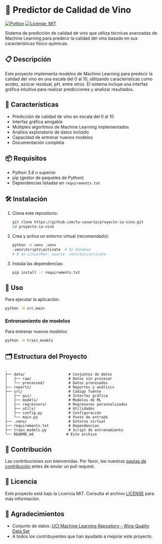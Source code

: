 # 🍷 Predictor de Calidad de Vino

[![Python](https://img.shields.io/badge/Python-3.8+-blue.svg)](https://www.python.org/)
[![License: MIT](https://img.shields.io/badge/License-MIT-yellow.svg)](https://opensource.org/licenses/MIT)

Sistema de predicción de calidad de vino que utiliza técnicas avanzadas de Machine Learning para predecir la calidad del vino basado en sus características físico-químicas.

## 📋 Descripción

Este proyecto implementa modelos de Machine Learning para predecir la calidad del vino en una escala del 0 al 10, utilizando características como acidez, azúcar residual, pH, entre otros. El sistema incluye una interfaz gráfica intuitiva para realizar predicciones y analizar resultados.

## 🚀 Características

- Predicción de calidad de vino en escala del 0 al 10
- Interfaz gráfica amigable
- Múltiples algoritmos de Machine Learning implementados
- Análisis exploratorio de datos incluido
- Capacidad de entrenar nuevos modelos
- Documentación completa

## 📦 Requisitos

- Python 3.8 o superior
- pip (gestor de paquetes de Python)
- Dependencias listadas en `requirements.txt`

## 🛠️ Instalación

1. Clona este repositorio:
   ```bash
   git clone https://github.com/tu-usuario/proyecto-ia-vino.git
   cd proyecto-ia-vino
   ```

2. Crea y activa un entorno virtual (recomendado):
   ```bash
   python -m venv .venv
   .venv\Scripts\activate  # En Windows
   # O en Linux/Mac: source .venv/bin/activate
   ```

3. Instala las dependencias:
   ```bash
   pip install -r requirements.txt
   ```

## 🚀 Uso

Para ejecutar la aplicación:

```bash
python -m src.main
```

### Entrenamiento de modelos

Para entrenar nuevos modelos:

```bash
python -m train_models
```

## 🗂️ Estructura del Proyecto

```
.
├── data/                    # Conjuntos de datos
│   ├── raw/                 # Datos sin procesar
│   └── processed/           # Datos procesados
├── reports/                 # Reportes y análisis
├── src/                     # Código fuente
│   ├── gui/                 # Interfaz gráfica
│   ├── models/              # Modelos de ML
│   ├── regressors/          # Regresores personalizados
│   ├── utils/               # Utilidades
│   ├── config.py            # Configuración
│   └── main.py              # Punto de entrada
├── .venv/                   # Entorno virtual
├── requirements.txt         # Dependencias
├── train_models.py          # Script de entrenamiento
└── README.md               # Este archivo
```

## 🤝 Contribución

Las contribuciones son bienvenidas. Por favor, lee nuestras [pautas de contribución](CONTRIBUTING.md) antes de enviar un pull request.

## 📄 Licencia

Este proyecto está bajo la Licencia MIT. Consulta el archivo [LICENSE](LICENSE) para más información.

## 🙏 Agradecimientos

- Conjunto de datos: [UCI Machine Learning Repository - Wine Quality Data Set](https://archive.ics.uci.edu/ml/datasets/wine+quality)
- A todos los contribuyentes que han ayudado a mejorar este proyecto.
